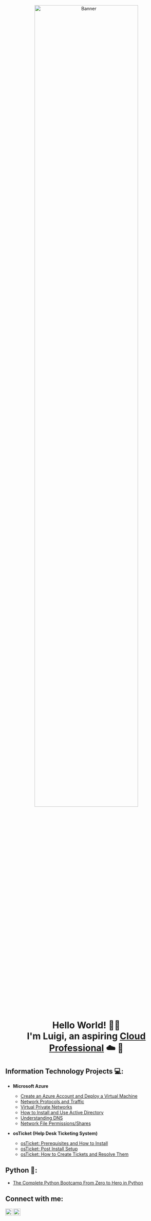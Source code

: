 <p align="center">
<img src="https://i.imgur.com/rHOfGaw.png" height="80%" width="80%" alt="Banner"/>
</p>

<h1 align="center">Hello World! 👋🏽<br>
I'm Luigi, an aspiring <a href="https://www.linkedin.com/in/karl-luigi-carpio">Cloud Professional</a> ☁️ 🔐</h1>

<h2>Information Technology Projects 💻:</h2>

- <b>Microsoft Azure</b>
  - [Create an Azure Account and Deploy a Virtual Machine](https://github.com/klcarpio/Create-an-Azure-Account-and-Deploy-a-Virtual-Machine)
  - [Network Protocols and Traffic](https://github.com/klcarpio/Network-Protocols-and-Traffic)
  - [Virtual Private Networks](https://github.com/klcarpio/Virtual-Private-Networks)
  - [How to Install and Use Active Directory](https://github.com/klcarpio/How-to-setup-Active-Directory-on-an-Azure-VM)
  - [Understanding DNS](https://github.com/klcarpio/Understanding-DNS)
  - [Network File Permissions/Shares](https://github.com/klcarpio/Network-File-Permission-Shares)

- <b>osTicket (Help Desk Ticketing System)</b>
  - [osTicket: Prerequisites and How to Install](https://github.com/klcarpio/osTicket-Prerequisites-and-How-to-Install)
  - [osTicket: Post Install Setup](https://github.com/klcarpio/osTicket-Post-Install-Setup)
  - [osTicket: How to Create Tickets and Resolve Them](https://github.com/klcarpio/osTicket-How-to-Create-Tickets-and-Resolve-Them)

## Python 🐍:
- [The Complete Python Bootcamp From Zero to Hero in Python](https://github.com/klcarpio/The-Complete-Python-Bootcamp-From-Zero-to-Hero-in-Python)

<h2>Connect with me:</h2>

[<img align="left" alt="Josh | LinkedIn" width="22px" src="https://cdn.jsdelivr.net/npm/simple-icons@v3/icons/linkedin.svg" />][linkedin]
[<img align="left" alt="Josh | Instagram" width="22px" src="https://cdn.jsdelivr.net/npm/simple-icons@v3/icons/instagram.svg" />][instagram]

[instagram]: https://www.instagram.com/klcarpio
[linkedin]: https://www.linkedin.com/in/karl-luigi-carpio
